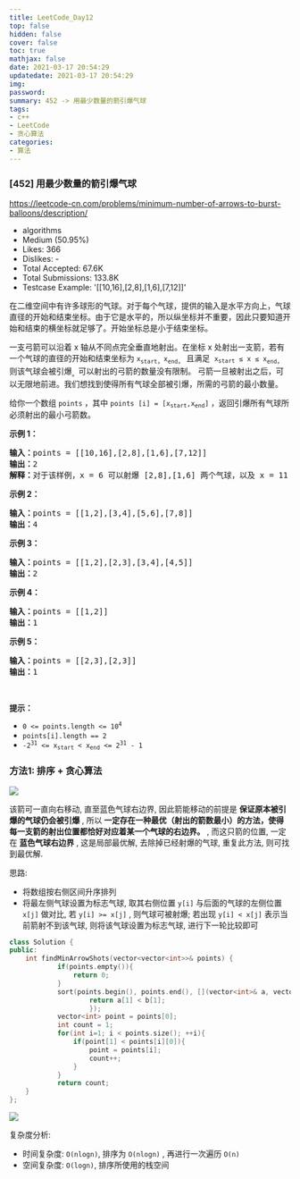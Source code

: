 ```yaml
---
title: LeetCode_Day12
top: false
hidden: false
cover: false
toc: true
mathjax: false
date: 2021-03-17 20:54:29
updatedate: 2021-03-17 20:54:29
img:
password:
summary: 452 -> 用最少数量的箭引爆气球
tags:
- c++
- LeetCode
- 贪心算法
categories:
- 算法
---
```


### [452] 用最少数量的箭引爆气球

https://leetcode-cn.com/problems/minimum-number-of-arrows-to-burst-balloons/description/

* algorithms
* Medium (50.95%)
* Likes:    366
* Dislikes: -
* Total Accepted:    67.6K
* Total Submissions: 133.8K
* Testcase Example:  '[[10,16],[2,8],[1,6],[7,12]]'

<p>在二维空间中有许多球形的气球。对于每个气球，提供的输入是水平方向上，气球直径的开始和结束坐标。由于它是水平的，所以纵坐标并不重要，因此只要知道开始和结束的横坐标就足够了。开始坐标总是小于结束坐标。</p>

<p>一支弓箭可以沿着 x 轴从不同点完全垂直地射出。在坐标 x 处射出一支箭，若有一个气球的直径的开始和结束坐标为 <code>x</code><sub><code>start</code>，</sub><code>x</code><sub><code>end</code>，</sub> 且满足  <code>x<sub>start</sub> ≤ x ≤ x</code><sub><code>end</code>，</sub>则该气球会被引爆<sub>。</sub>可以射出的弓箭的数量没有限制。 弓箭一旦被射出之后，可以无限地前进。我们想找到使得所有气球全部被引爆，所需的弓箭的最小数量。</p>

<p>给你一个数组 <code>points</code> ，其中 <code>points [i] = [x<sub>start</sub>,x<sub>end</sub>]</code> ，返回引爆所有气球所必须射出的最小弓箭数。</p>


<p><strong>示例 1：</strong></p>

<pre>
<strong>输入：</strong>points = [[10,16],[2,8],[1,6],[7,12]]
<strong>输出：</strong>2
<strong>解释：</strong>对于该样例，x = 6 可以射爆 [2,8],[1,6] 两个气球，以及 x = 11 射爆另外两个气球</pre>

<p><strong>示例 2：</strong></p>

<pre>
<strong>输入：</strong>points = [[1,2],[3,4],[5,6],[7,8]]
<strong>输出：</strong>4
</pre>

<p><strong>示例 3：</strong></p>

<pre>
<strong>输入：</strong>points = [[1,2],[2,3],[3,4],[4,5]]
<strong>输出：</strong>2
</pre>

<p><strong>示例 4：</strong></p>

<pre>
<strong>输入：</strong>points = [[1,2]]
<strong>输出：</strong>1
</pre>

<p><strong>示例 5：</strong></p>

<pre>
<strong>输入：</strong>points = [[2,3],[2,3]]
<strong>输出：</strong>1
</pre>

<p> </p>

<p><strong>提示：</strong></p>

<ul>
	<li><code>0 <= points.length <= 10<sup>4</sup></code></li>
	<li><code>points[i].length == 2</code></li>
	<li><code>-2<sup>31</sup> <= x<sub>start</sub> < x<sub>end</sub> <= 2<sup>31</sup> - 1</code></li>
</ul>

### 方法1: 排序 + 贪心算法

![](https://cdn.jsdelivr.net/gh/liuyaanng/Blog_source@master/blog_images/img/20210323210413.png)

该箭可一直向右移动, 直至蓝色气球右边界, 因此箭能移动的前提是 **保证原本被引爆的气球仍会被引爆** , 所以 **一定存在一种最优（射出的箭数最小）的方法，使得每一支箭的射出位置都恰好对应着某一个气球的右边界。** , 而这只箭的位置, 一定在 **蓝色气球右边界** , 这是局部最优解, 去除掉已经射爆的气球, 重复此方法, 则可找到最优解. 

思路:    
- 将数组按右侧区间升序排列
- 将最左侧气球设置为标志气球, 取其右侧位置 `y[i]` 与后面的气球的左侧位置 `x[j]` 做对比, 若 `y[i] >= x[j]` , 则气球可被射爆; 若出现 `y[i] < x[j]` 表示当前箭射不到该气球, 则将该气球设置为标志气球, 进行下一轮比较即可

```cpp
class Solution {
public:
    int findMinArrowShots(vector<vector<int>>& points) {
			if(points.empty()){
				return 0;
			}
			sort(points.begin(), points.end(), [](vector<int>& a, vector<int>& b){
					return a[1] < b[1];
					});
			vector<int> point = points[0];
			int count = 1;
			for(int i=1; i < points.size(); ++i){
				if(point[1] < points[i][0]){
					point = points[i];
					count++;
				}
			}
			return count;
    }
};
```

![](https://cdn.jsdelivr.net/gh/liuyaanng/Blog_source@master/blog_images/img/20210323212043.png)

复杂度分析: 
- 时间复杂度: `O(nlogn)`, 排序为 `O(nlogn)` , 再进行一次遍历 `O(n)`
- 空间复杂度: `O(logn)`, 排序所使用的栈空间


